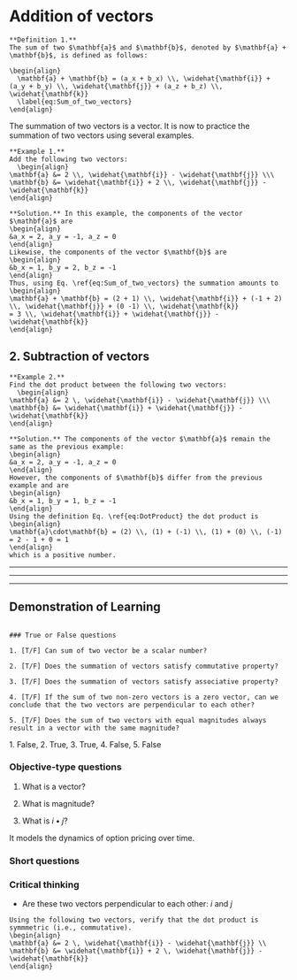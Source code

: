 # Addition of vectors 

```{definition}
**Definition 1.**
The sum of two $\mathbf{a}$ and $\mathbf{b}$, denoted by $\mathbf{a} + \mathbf{b}$, is defined as follows:

\begin{align}
  \mathbf{a} + \mathbf{b} = (a_x + b_x) \\, \widehat{\mathbf{i}} + (a_y + b_y) \\, \widehat{\mathbf{j}} + (a_z + b_z) \\, \widehat{\mathbf{k}} 
  \label{eq:Sum_of_two_vectors}
\end{align}
```

The summation of two vectors is a vector. It is now to practice the summation of two vectors using several examples. 

```{example}
**Example 1.**
Add the following two vectors: 
  \begin{align}
\mathbf{a} &= 2 \\, \widehat{\mathbf{i}} - \widehat{\mathbf{j}} \\\  
\mathbf{b} &= \widehat{\mathbf{i}} + 2 \\, \widehat{\mathbf{j}} - \widehat{\mathbf{k}}
\end{align}

**Solution.** In this example, the components of the vector $\mathbf{a}$ are
\begin{align}
&a_x = 2, a_y = -1, a_z = 0 
\end{align}
Likewise, the components of the vector $\mathbf{b}$ are
\begin{align}
&b_x = 1, b_y = 2, b_z = -1
\end{align}
Thus, using Eq. \ref{eq:Sum_of_two_vectors} the summation amounts to
\begin{align}
\mathbf{a} + \mathbf{b} = (2 + 1) \\, \widehat{\mathbf{i}} + (-1 + 2) \\, \widehat{\mathbf{j}} + (0 -1) \\, \widehat{\mathbf{k}} 
= 3 \\, \widehat{\mathbf{i}} + \widehat{\mathbf{j}} - \widehat{\mathbf{k}} 
\end{align}
```

## 2. Subtraction of vectors 
```{example}
**Example 2.**
Find the dot product between the following two vectors:
  \begin{align}
\mathbf{a} &= 2 \, \widehat{\mathbf{i}} - \widehat{\mathbf{j}} \\\ 
\mathbf{b} &= \widehat{\mathbf{i}} + \widehat{\mathbf{j}} - \widehat{\mathbf{k}}
\end{align}

**Solution.** The components of the vector $\mathbf{a}$ remain the same as the previous example: 
\begin{align}
&a_x = 2, a_y = -1, a_z = 0 
\end{align}
However, the components of $\mathbf{b}$ differ from the previous example and are 
\begin{align}
&b_x = 1, b_y = 1, b_z = -1
\end{align}
Using the definition Eq. \ref{eq:DotProduct} the dot product is
\begin{align}
\mathbf{a}\cdot\mathbf{b} = (2) \\, (1) + (-1) \\, (1) + (0) \\, (-1) = 2 - 1 + 0 = 1
\end{align}
which is a positive number.
```

---

***

___


## Demonstration of Learning

<!-- True/False questions -->
```{exercise}

### True or False questions 

1. [T/F] Can sum of two vector be a scalar number? 

2. [T/F] Does the summation of vectors satisfy commutative property?

3. [T/F] Does the summation of vectors satisfy associative property?

4. [T/F] If the sum of two non-zero vectors is a zero vector, can we conclude that the two vectors are perpendicular to each other? 

5. [T/F] Does the sum of two vectors with equal magnitudes always result in a vector with the same magnitude?

```

<!-- Answers to True/False questions -->
<answer>
1. False, 2. True, 3. True, 4. False, 5. False 
</answer>

<!-- Objective-type questions -->
### Objective-type questions 

1. What is a vector? 

2. What is magnitude?

3. What is $i \bullet j$? 

<answer>
It models the dynamics of option pricing over time.
</answer>


### Short questions 

### Critical thinking 

- Are these two vectors perpendicular to each other: $i$ and $j$

```{exercise}
Using the following two vectors, verify that the dot product is symmmetric (i.e., commutative). 
\begin{align}
\mathbf{a} &= 2 \, \widehat{\mathbf{i}} - \widehat{\mathbf{j}} \\  
\mathbf{b} &= \widehat{\mathbf{i}} + 2 \, \widehat{\mathbf{j}} - \widehat{\mathbf{k}}
\end{align}
```
